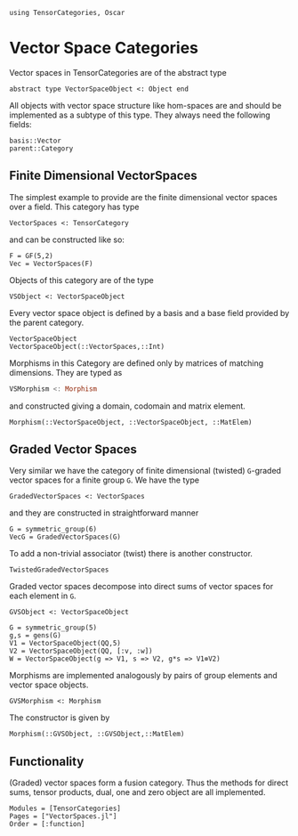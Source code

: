 ```@setup VS
using TensorCategories, Oscar
```


# Vector Space Categories

Vector spaces in TensorCategories are of the abstract type

```
abstract type VectorSpaceObject <: Object end
```

All objects with vector space structure like hom-spaces are and should be implemented as a
subtype of this type. They always need the following fields:

```
basis::Vector
parent::Category
```

## Finite Dimensional VectorSpaces

The simplest example to provide are the finite dimensional vector spaces over a field.
This category has type

```
VectorSpaces <: TensorCategory
```

and can be constructed like so:

```@example VS
F = GF(5,2)
Vec = VectorSpaces(F)
```

Objects of this category are of the type

```
VSObject <: VectorSpaceObject
```

Every vector space object is defined by a basis and a base field provided by the
parent category.

```@docs
VectorSpaceObject
VectorSpaceObject(::VectorSpaces,::Int)
```

Morphisms in this Category are defined only by matrices of matching dimensions.
They are typed as

```julia
VSMorphism <: Morphism
```

and constructed giving a domain, codomain and matrix element.

```@docs 
Morphism(::VectorSpaceObject, ::VectorSpaceObject, ::MatElem)
```

## Graded Vector Spaces

Very similar we have the category of finite dimensional (twisted) ``G``-graded vector spaces for a finite group ``G``.
We have the type

```
GradedVectorSpaces <: VectorSpaces
```
and they are constructed in straightforward manner

```@example VS
G = symmetric_group(6)
VecG = GradedVectorSpaces(G)
```

To add a non-trivial associator (twist) there is another constructor. 

```@docs
TwistedGradedVectorSpaces
```

Graded vector spaces decompose into direct sums of vector spaces for each element in
``G``.

```
GVSObject <: VectorSpaceObject
```

```@example VS
G = symmetric_group(5)
g,s = gens(G)
V1 = VectorSpaceObject(QQ,5)
V2 = VectorSpaceObject(QQ, [:v, :w])
W = VectorSpaceObject(g => V1, s => V2, g*s => V1⊗V2)
```

Morphisms are implemented analogously by pairs of group elements and vector space objects.

```
GVSMorphism <: Morphism
```

The constructor is given by 

```@docs
Morphism(::GVSObject, ::GVSObject,::MatElem)
```


## Functionality

(Graded) vector spaces form a fusion category. Thus the methods for
direct sums, tensor products, dual, one and zero object are all implemented.

```@autodocs
Modules = [TensorCategories]
Pages = ["VectorSpaces.jl"]
Order = [:function]
```
